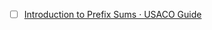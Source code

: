 - [ ] [Introduction to Prefix Sums · USACO Guide](https://usaco.guide/silver/prefix-sums?lang=cpp)

